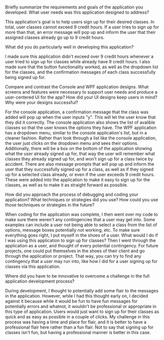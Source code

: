 Briefly summarize the requirements and goals of the application you developed. What user needs was this application designed to address?

This application's goal is to help users sign up for their desired classes. In total, user classes cannot exceed 9 credit hours. If a user tries to sign up for more than that, an error message will pop up and inform the user that their assigned classes already go up to 9 credit hours.

What did you do particularly well in developing this application?

I made sure this application didn't exceed over 9 credit hours whenever a user tried to sign up for classes while already have 9 credit hours. I also made sure that the button functionality worked, as well as the dropdown list for the classes, and the confirmation messages of each class successfully being signed up for.

Compare and contrast the Console and WPF application designs. What screens and features were necessary to support user needs and produce a user-centered UI for the app? How did your UI designs keep users in mind? Why were your designs successful?

For the console application, a confirmation message that the class was added will pop up when the user inputs "y". This will let the user know that they did it correctly. The console application also shows the list of avalible classes so that the user knows the options they have. The WPF application has a dropdown menu, similar to the console application's list, but in a cleaner fashion. Rather than look through a list like the console application, the user just clicks on the dropdown menu and sees their options. Additionally, there will be a box on the bottom of the application showing what the user already signed up for, that way the user will remember what classes they already signed up for, and won't sign up for a class twice by accident. There are also message prompts that will pop up and inform the user that they successfully signed up for a class, as well as if they signed up for a selected class already, or even if the user exceeds 9 credit hours. These were added into the application to make it easy to sign up for the classes, as well as to make it as straight forward as possible.

How did you approach the process of debugging and coding your application? What techniques or strategies did you use? How could you use those techniques or strategies in the future?

When coding for the application was complete, I then went over my code to make sure there weren't any contingencies that a user may get into. Some examples can include a user not being able to select a class from the list of options, message boxes potentially not working, etc. To make sure everything goes right, I put myself in the shoes of a user. What would I do if I was using this application to sign up for classes? Then I went through the application as a user, and thought of every potential contingency. For future projects, one could put themselves in the shoes of their client and go through the application or project. That way, you can try to find any contingency that a user may run into, like how I did for a user signing up for classes via this application.

Where did you have to be innovative to overcome a challenge in the full application development process?

During development, I thought to potentially add some flair to the messages in the application. However, while I had this thought early on, I decided against it because while it would be fun to have fun messages for potentially errors and whatnot, it wouldn't be professional or appropriate in this type of application. Users would just want to sign up for their classes as quick and as easy as possible in a couple of clicks. My challenge in this process was having a time and place for flair, and it is better to have a professional flair here rather than a fun flair. Not to say that signing up for classes isn't fun, but having a professional manner is better in this case.
